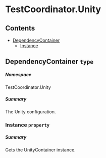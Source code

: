 <a name='assembly'></a>
# TestCoordinator.Unity

## Contents

- [DependencyContainer](#T-TestCoordinator-Unity-DependencyContainer 'TestCoordinator.Unity.DependencyContainer')
  - [Instance](#P-TestCoordinator-Unity-DependencyContainer-Instance 'TestCoordinator.Unity.DependencyContainer.Instance')

<a name='T-TestCoordinator-Unity-DependencyContainer'></a>
## DependencyContainer `type`

##### Namespace

TestCoordinator.Unity

##### Summary

The Unity configuration.

<a name='P-TestCoordinator-Unity-DependencyContainer-Instance'></a>
### Instance `property`

##### Summary

Gets the UnityContainer instance.
